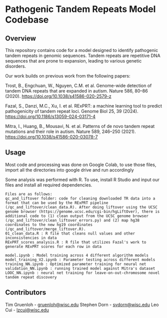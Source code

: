# Pathogenic Tandem Repeats Model Codebase

## Overview

This repository contains code for a model designed to identify pathogenic tandem repeats in genomic sequences. Tandem repeats are repetitive DNA sequences that are prone to expansion, leading to various genetic disorders.

Our work builds on previous work from the following papers:

  Trost, B., Engchuan, W., Nguyen, C.M. et al. Genome-wide detection of tandem DNA repeats that are expanded in autism. Nature 586, 80–86 (2020). https://doi.org/10.1038/s41586-020-2579-z 

  Fazal, S., Danzi, M.C., Xu, I. et al. RExPRT: a machine learning tool to predict pathogenicity of tandem repeat loci. Genome Biol 25, 39 (2024). https://doi.org/10.1186/s13059-024-03171-4

  Mitra, I., Huang, B., Mousavi, N. et al. Patterns of de novo tandem repeat mutations and their role in autism. Nature 589, 246–250 (2021). https://doi.org/10.1038/s41586-020-03078-7

## Usage

  Most code and processing was done on Google Colab, to use those files, import all the directories into google drive and run accordingly

  Some analysis was performed with R. To use, install R Studio and input our files and install all required dependencies. 
    
    Files are as follows:
    qc_and_liftover folder: code for cleaning downloaded TR data into a format that can be used by the RExPRT pipeline (/qc_and_liftover/clean_data.R). After doing liftover using the UCSC genome browser (https://genome.ucsc.edu/cgi-bin/hgLiftOver), there is additional code to (1) clean output from the UCSC genome browser (/qc_and_liftover/clean_liftover_errors.py) and (2) map hg38 coordinates to the new hg19 coordinates (/qc_and_liftover/merge_liftover.R).
    01_clean_data.R : R file that cleans null values and other inconsistencies in data
    RExPRT_scores_analysis.R : R file that utilizes Fazal's work to generate RExPRT scores for each row in data
    
    model.ipynb : Model training across 4 different algorithm models
    model_training_V2.ipynb : Parameter testing across different models
    training_NN.ipynb : Optimized parameter training for neural net
    validation_NN.ipynb : running trained model against Mitra's dataset
    LOOC_NN.ipynb : neural net training for leave-on-out-chromosome novel tandem repeat discovery
    
## Contributors

  Tim Gruenloh - gruenloh@wisc.edu
  Stephen Dorn - svdorn@wisc.edu
  Leo Cui - lzcui@wisc.edu
